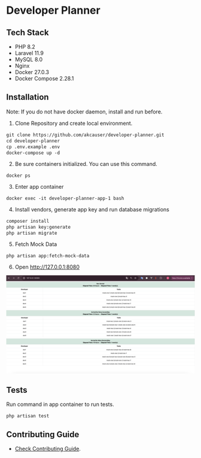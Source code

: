# Developer Planner

## Tech Stack

* PHP 8.2
* Laravel 11.9
* MySQL 8.0
* Nginx
* Docker 27.0.3
* Docker Compose 2.28.1

## Installation

Note: If you do not have docker daemon, install and run before.

1. Clone Repository and create local environment.

```shell
git clone https://github.com/akcauser/developer-planner.git
cd developer-planner
cp .env.example .env
docker-compose up -d
```

2. Be sure containers initialized. You can use this command. 

```shell
docker ps
```

3. Enter app container

```shell
docker exec -it developer-planner-app-1 bash
```

4. Install vendors, generate app key and run database migrations

```shell
composer install
php artisan key:generate
php artisan migrate
```

5. Fetch Mock Data

```shell
php artisan app:fetch-mock-data
```

6. Open http://127.0.0.1:8080

![screenshot](./screenshots/welcome.png)

## Tests

Run command in app container to run tests.

```shell
php artisan test 
```

## Contributing Guide

* [Check Contributing Guide](./CONTRIBUTING.md).
